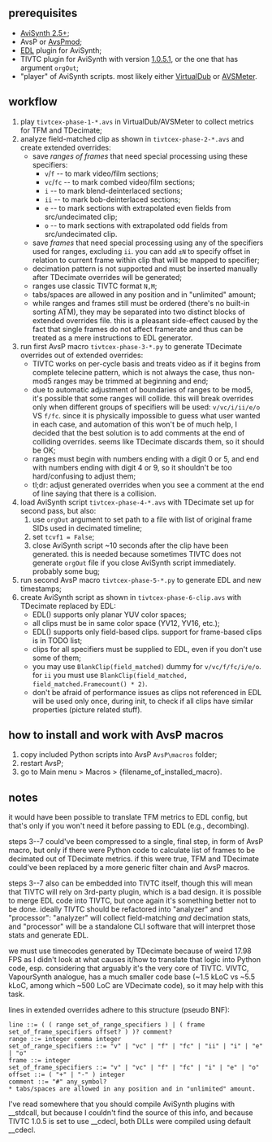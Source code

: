 ## prerequisites
- [AviSynth 2.5+](https://sourceforge.net/projects/avisynth2/);
- AvsP or [AvsPmod](https://github.com/AvsPmod/AvsPmod/releases);
- [EDL](https://github.com/8day/avs-edl/releases) plugin for AviSynth;
- TIVTC plugin for AviSynth with version [1.0.5.1](https://github.com/8day/avs-tivtc/releases), or the one that has argument `orgOut`;
- "player" of AviSynth scripts.  most likely either [VirtualDub](https://sourceforge.net/projects/virtualdub/?source=directory) or [AVSMeter](https://forum.doom9.org/showthread.php?t=174797).


## workflow
1. play `tivtcex-phase-1-*.avs` in VirtualDub/AVSMeter to collect metrics for TFM and TDecimate;
2. analyze field-matched clip as shown in `tivtcex-phase-2-*.avs` and create extended overrides:
	- save *ranges of frames* that need special processing using these specifiers:
		- `v`/`f` -- to mark video/film sections;
		- `vc`/`fc` -- to mark combed video/film sections;
		- `i` -- to mark blend-deinterlaced sections;
		- `ii` -- to mark bob-deinterlaced sections;
		- `e` -- to mark sections with extrapolated even fields from src/undecimated clip;
		- `o` -- to mark sections with extrapolated odd fields from src/undecimated clip.
	- save *frames* that need special processing using any of the specifiers used for ranges, excluding `ii`.  you can add `±N` to specify offset in relation to current frame within clip that will be mapped to specifier;
	- decimation pattern is not supported and must be inserted manually after TDecimate overrides will be generated;
	- ranges use classic TIVTC format `N,M`;
	- tabs/spaces are allowed in any position and in "unlimited" amount;
	- while ranges and frames still must be ordered (there's no built-in sorting ATM), they may be separated into two distinct blocks of extended overrides file.  this is a pleasant side-effect caused by the fact that single frames do not affect framerate and thus can be treated as a mere instructions to EDL generator.
3. run first AvsP macro `tivtcex-phase-3-*.py` to generate TDecimate overrides out of extended overrides:
	- TIVTC works on per-cycle basis and treats video as if it begins from complete telecine pattern, which is not always the case, thus non-mod5 ranges may be trimmed at beginning and end;
	- due to automatic adjustment of boundaries of ranges to be mod5, it's possible that some ranges will collide.  this will break overrides only when different groups of specifiers will be used: `v/vc/i/ii/e/o` VS `f/fc`.  since it is physically impossible to guess what user wanted in each case, and automation of this won't be of much help, I decided that the best solution is to add comments at the end of colliding overrides.  seems like TDecimate discards them, so it should be OK;
	- ranges must begin with numbers ending with a digit 0 or 5, and end with numbers ending with digit 4 or 9, so it shouldn't be too hard/confusing to adjust them;
	- tl;dr: adjust generated overrides when you see a comment at the end of line saying that there is a collision.
4. load AviSynth script `tivtcex-phase-4-*.avs` with TDecimate set up for second pass, but also:
	1. use `orgOut` argument to set path to a file with list of original frame SIDs used in decimated timeline;
	2. set `tcvf1 = False`;
	3. close AviSynth script ~10 seconds after the clip have been generated.  this is needed because sometimes TIVTC does not generate `orgOut` file if you close AviSynth script immediately.  probably some bug;
5. run second AvsP macro `tivtcex-phase-5-*.py` to generate EDL and new timestamps;
6. create AviSynth script as shown in `tivtcex-phase-6-clip.avs` with TDecimate replaced by EDL:
	- EDL() supports only planar YUV color spaces;
	- all clips must be in same color space (YV12, YV16, etc.);
	- EDL() supports only field-based clips.  support for frame-based clips is in TODO list;
	- clips for all specifiers must be supplied to EDL, even if you don't use some of them;
	- you may use `BlankClip(field_matched)` dummy for `v/vc/f/fc/i/e/o`.  for `ii` you must use `BlankClip(field_matched, field_matched.Framecount() * 2)`.
	- don't be afraid of performance issues as clips not referenced in EDL will be used only once, during init, to check if all clips have similar properties (picture related stuff).


## how to install and work with AvsP macros
1. copy included Python scripts into AvsP `AvsP\macros` folder;
2. restart AvsP;
3. go to Main menu > Macros > {filename_of_installed_macro}.


## notes
it would have been possible to translate TFM metrics to EDL config, but that's only if you won't need it before passing to EDL (e.g., decombing).

steps 3--7 could've been compressed to a single, final step, in form of AvsP macro, but only if there were Python code to calculate list of frames to be decimated out of TDecimate metrics.  if this were true, TFM and TDecimate could've been replaced by a more generic filter chain and AvsP macros.

steps 3--7 also can be embedded into TIVTC itself, though this will mean that TIVTC will rely on 3rd-party plugin, which is a bad design.  it is possible to merge EDL code into TIVTC, but once again it's something better not to be done.  ideally TIVTC should be refactored into "analyzer" and "processor": "analyzer" will collect field-matching *and* decimation stats, and "processor" will be a standalone CLI software that will interpret those stats and generate EDL.

we must use timecodes generated by TDecimate because of weird 17.98 FPS as I didn't look at what causes it/how to translate that logic into Python code, esp. considering that arguably it's the very core of TIVTC.  VIVTC, VapourSynth analogue, has a much smaller code base (~1.5 kLoC vs ~5.5 kLoC, among which ~500 LoC are VDecimate code), so it may help with this task.

lines in extended overrides adhere to this structure (pseudo BNF):
```
line ::= ( ( range set_of_range_specifiers ) | ( frame set_of_frame_specifiers offset? ) )? comment?
range ::= integer comma integer
set_of_range_specifiers ::= "v" | "vc" | "f" | "fc" | "ii" | "i" | "e" | "o"
frame ::= integer
set_of_frame_specifiers ::= "v" | "vc" | "f" | "fc" | "i" | "e" | "o"
offset ::= ( "+" | "-" ) integer
comment ::= "#" any_symbol?
* tabs/spaces are allowed in any position and in "unlimited" amount.
```

I've read somewhere that you should compile AviSynth plugins with __stdcall, but because I couldn't find the source of this info, and because TIVTC 1.0.5 is set to use __cdecl, both DLLs were compiled using default __cdecl.
